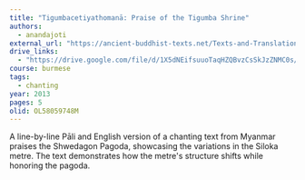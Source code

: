 ```yaml
---
title: "Tigumbacetiyathomanā: Praise of the Tigumba Shrine"
authors:
  - anandajoti
external_url: "https://ancient-buddhist-texts.net/Texts-and-Translations/Short-Pieces/Tigumbacetiya.htm"
drive_links:
  - "https://drive.google.com/file/d/1X5dNEifsuuoTaqHZQBvzCsSkJzZNMC0s/view?usp=sharing"
course: burmese
tags:
  - chanting
year: 2013
pages: 5
olid: OL58059748M
---
```


A line-by-line Pāli and English version of a chanting text from Myanmar praises the Shwedagon Pagoda, showcasing the variations in the Siloka metre. The text demonstrates how the metre's structure shifts while honoring the pagoda.